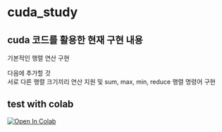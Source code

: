# cuda_study
## cuda 코드를 활용한 현재 구현 내용
기본적인 행렬 연산 구현 <br>

다음에 추가할 것<br>
서로 다른 행렬 크기끼리 연산 지원 및 sum, max, min, reduce 행렬 명령어 구현<br>

## test with colab
[<img src="https://colab.research.google.com/assets/colab-badge.svg" alt="Open In Colab" />](https://colab.research.google.com/drive/13DRdZlK3QTPUS_Xy3xhGnW5yLXe_qCwg)
